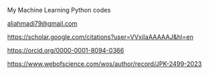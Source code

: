 My Machine Learning Python codes

aliahmadi79@gmail.com

https://scholar.google.com/citations?user=VVxiIaAAAAAJ&hl=en

https://orcid.org/0000-0001-8094-0366

https://www.webofscience.com/wos/author/record/JPK-2499-2023

